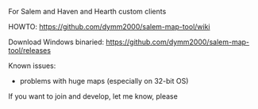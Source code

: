 For Salem and Haven and Hearth custom clients

HOWTO: https://github.com/dymm2000/salem-map-tool/wiki

Download Windows binaried: https://github.com/dymm2000/salem-map-tool/releases


Known issues:
  * problems with huge maps (especially on 32-bit OS)

If you want to join and develop, let me know, please
